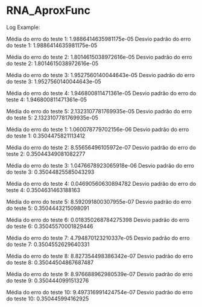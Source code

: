 # RNA_AproxFunc

Log Example:
  
Média do erro do teste 1: 1.9886414635981175e-05
Desvio padrão do erro do teste 1: 1.9886414635981175e-05

Média do erro do teste 2: 1.8014615038972616e-05
Desvio padrão do erro do teste 2: 1.8014615038972616e-05

Média do erro do teste 3: 1.9527560140044643e-05
Desvio padrão do erro do teste 3: 1.9527560140044643e-05

Média do erro do teste 4: 1.946800811471361e-05
Desvio padrão do erro do teste 4: 1.946800811471361e-05

Média do erro do teste 5: 2.1323107781769935e-05
Desvio padrão do erro do teste 5: 2.1323107781769935e-05

Média do erro do teste 1: 1.060078779702156e-06
Desvio padrão do erro do teste 1: 0.3504475821113412

Média do erro do teste 2: 8.55656496105972e-07
Desvio padrão do erro do teste 2: 0.35044349081082277

Média do erro do teste 3: 1.0476678923065918e-06
Desvio padrão do erro do teste 3: 0.35044825585043293

Média do erro do teste 4: 0.04690560630894782
Desvio padrão do erro do teste 4: 0.3504631463188163

Média do erro do teste 5: 8.592091800307955e-07
Desvio padrão do erro do teste 5: 0.3504443215098091

Média do erro do teste 6: 0.018350268784275398
Desvio padrão do erro do teste 6: 0.35045570001829446

Média do erro do teste 7: 4.794870123210337e-05
Desvio padrão do erro do teste 7: 0.3504552629640331

Média do erro do teste 8: 8.827354498386342e-07
Desvio padrão do erro do teste 8: 0.35044504867687487

Média do erro do teste 9: 8.976688962980539e-07
Desvio padrão do erro do teste 9: 0.3504440991513276

Média do erro do teste 10: 9.497316991424754e-07
Desvio padrão do erro do teste 10: 0.350445994162925

